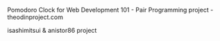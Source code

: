 Pomodoro Clock for Web Development 101 - Pair Programming project - theodinproject.com

isashimitsui & anistor86 project